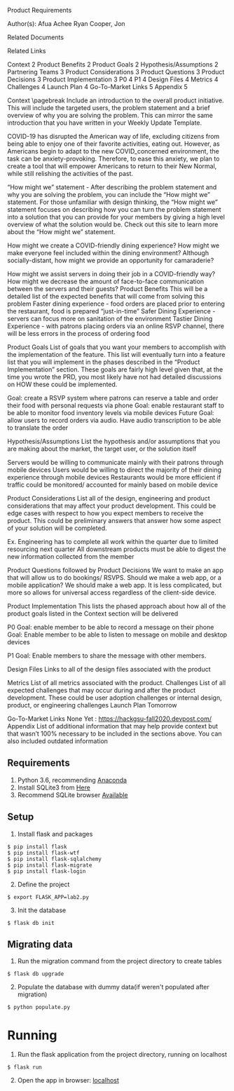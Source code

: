 Product Requirements
 
Author(s): Afua Achee Ryan Cooper, Jon

Related Documents

Related Links


Context	2
Product Benefits	2
Product Goals	2
Hypothesis/Assumptions	2
Partnering Teams	3
Product Considerations	3
Product Questions	3
Product Decisions	3
Product Implementation	3
P0	4
P1	4
Design Files	4
Metrics	4
Challenges	4
Launch Plan	4
Go-To-Market Links	5
Appendix	5


Context \pagebreak
Include an introduction to the overall product initiative.  This will include the targeted users, the problem statement and a brief overview of why you are solving the problem.  This can mirror the same introduction that you have written in your Weekly Update Template. 

COVID-19 has disrupted the American way of life, excluding citizens from being able to enjoy one of their favorite activities, eating out. However, as Americans begin to adapt to the new COVID_concerned environment, the task can be anxiety-provoking. Therefore, to ease this anxiety, we plan to create a tool that will empower Americans to return to their New Normal, while still relishing the activities of the past.


“How might we” statement - After describing the problem statement and why you are solving the problem, you can include the “How might we” statement. For those unfamiliar with design thinking, the “How might we” statement focuses on describing how you can turn the problem statement into a solution that you can provide for your members by giving a high level overview of what the solution would be.  Check out this site to learn more about the “How might we” statement.

How might we create a COVID-friendly dining experience?
How might we make everyone feel included within the dining environment?
Although socially-distant, how might we provide an opportunity for camaraderie?

How might we assist servers in doing their job in a COVID-friendly way?
How might we decrease the amount of face-to-face communication between the servers and their guests?
Product Benefits
This will be a detailed list of the expected benefits that will come from solving this problem
Faster dining experience - food orders are placed prior to entering the restaurant, food is prepared “just-in-time”
Safer Dining Experience - servers can focus more on sanitation of the environment
Tastier Dining Experience - with patrons placing orders via an online RSVP channel, there will be less errors in the process of ordering food

Product Goals
List of goals that you want your members to accomplish with the implementation of the feature.  This list will eventually turn into a feature list that you will implement in the phases described in the “Product Implementation” section.  These goals are fairly high level given that, at the time you wrote the PRD, you most likely have not had detailed discussions on HOW these could be implemented.

Goal: create a RSVP system where patrons can reserve a table and order their food with personal requests via phone
Goal: enable restaurant staff to be able to monitor food inventory levels via mobile devices
Future Goal: allow users to record orders via audio. Have audio transcription to be able to translate the order

Hypothesis/Assumptions
List the hypothesis and/or assumptions that you are making about the market, the target user, or the solution itself

Servers would be willing to communicate mainly with their patrons through mobile devices
Users would be willing to direct the majority of their dining experience through mobile devices
Restaurants would be more efficient if traffic could be monitored/ accounted for mainly based on mobile device


Product Considerations
List all of the design, engineering and product considerations that may affect your product development.  This could be edge cases with respect to how you expect members to receive the product.  This could be preliminary answers that answer how some aspect of your solution will be completed.

Ex.
Engineering has to complete all work within the quarter due to limited resourcing next quarter
All downstream products must be able to digest the new information collected from the member

Product Questions followed by Product Decisions
We want to make an app that will allow us to do bookings/ RSVPS.
Should we make a web app, or a mobile application?
We should make a web app. It is less complicated, but more so allows for universal access regardless of the client-side device.



Product Implementation
This lists the phased approach about how all of the product goals listed in the Context section will be delivered

P0
Goal: enable member to be able to record a message on their phone
Goal: Enable member to be able to listen to message on mobile and desktop devices

P1
Goal: Enable members to share the message with other members.


Design Files
Links to all of the design files associated with the product

Metrics
List of all metrics associated with the product.
Challenges
List of all expected challenges that may occur during and after the product development.  These could be user adoption challenges or internal design, product, or engineering challenges
Launch Plan
Tomorrow

Go-To-Market Links
None Yet : https://hackgsu-fall2020.devpost.com/
Appendix
List of additional information that may help provide context but that wasn’t 100% necessary to be included in the sections above.  You can also included outdated information




## Requirements
1. Python 3.6, recommending [Anaconda](https://anaconda.org/anaconda/python)
2. Install SQLite3 from [Here](http://www.sqlite.org/download.html)
3. Recommend SQLite browser [Available](http://sqlitebrowser.org/)

## Setup
1. Install flask and packages
```
$ pip install flask
$ pip install flask-wtf
$ pip install flask-sqlalchemy
$ pip install flask-migrate
$ pip install flask-login
```
2. Define the project
```
$ export FLASK_APP=lab2.py
```

3. Init the database
```
$ flask db init
```

## Migrating data
1. Run the migration command from the project directory to create tables
```
$ flask db upgrade
```
2. Populate the database with dummy data(if weren't populated after migration)
```
$ python populate.py
```

# Running
1. Run the flask application from the project directory, running on localhost
```
$ flask run
```
2. Open the app in browser: [localhost](http://127.0.0.1:5000/)
